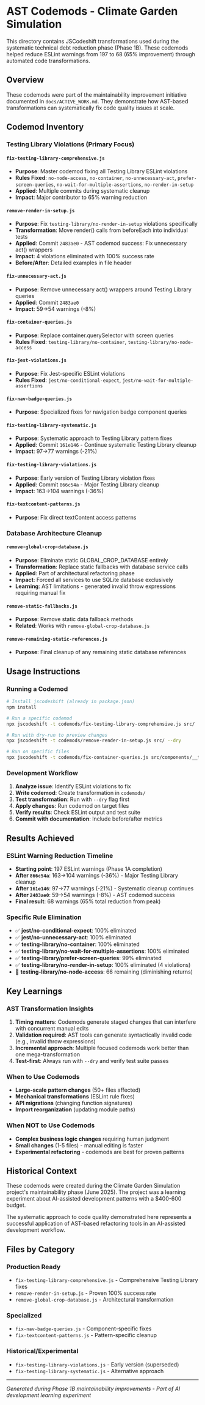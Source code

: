# AST Codemods - Climate Garden Simulation

This directory contains JSCodeshift transformations used during the systematic technical debt reduction phase (Phase 1B). These codemods helped reduce ESLint warnings from 197 to 68 (65% improvement) through automated code transformations.

## Overview

These codemods were part of the maintainability improvement initiative documented in `docs/ACTIVE_WORK.md`. They demonstrate how AST-based transformations can systematically fix code quality issues at scale.

## Codemod Inventory

### Testing Library Violations (Primary Focus)

#### `fix-testing-library-comprehensive.js`
- **Purpose**: Master codemod fixing all Testing Library ESLint violations
- **Rules Fixed**: `no-node-access`, `no-container`, `no-unnecessary-act`, `prefer-screen-queries`, `no-wait-for-multiple-assertions`, `no-render-in-setup`
- **Applied**: Multiple commits during systematic cleanup
- **Impact**: Major contributor to 65% warning reduction

#### `remove-render-in-setup.js`
- **Purpose**: Fix `testing-library/no-render-in-setup` violations specifically
- **Transformation**: Move render() calls from beforeEach into individual tests
- **Applied**: Commit `2483ae0` - AST codemod success: Fix unnecessary act() wrappers
- **Impact**: 4 violations eliminated with 100% success rate
- **Before/After**: Detailed examples in file header

#### `fix-unnecessary-act.js`
- **Purpose**: Remove unnecessary act() wrappers around Testing Library queries
- **Applied**: Commit `2483ae0`
- **Impact**: 59→54 warnings (-8%)

#### `fix-container-queries.js`
- **Purpose**: Replace container.querySelector with screen queries
- **Rules Fixed**: `testing-library/no-container`, `testing-library/no-node-access`

#### `fix-jest-violations.js`
- **Purpose**: Fix Jest-specific ESLint violations
- **Rules Fixed**: `jest/no-conditional-expect`, `jest/no-wait-for-multiple-assertions`

#### `fix-nav-badge-queries.js`
- **Purpose**: Specialized fixes for navigation badge component queries

#### `fix-testing-library-systematic.js`
- **Purpose**: Systematic approach to Testing Library pattern fixes
- **Applied**: Commit `161e146` - Continue systematic Testing Library cleanup
- **Impact**: 97→77 warnings (-21%)

#### `fix-testing-library-violations.js`
- **Purpose**: Early version of Testing Library violation fixes
- **Applied**: Commit `866c54a` - Major Testing Library cleanup  
- **Impact**: 163→104 warnings (-36%)

#### `fix-textcontent-patterns.js`
- **Purpose**: Fix direct textContent access patterns

### Database Architecture Cleanup

#### `remove-global-crop-database.js`
- **Purpose**: Eliminate static GLOBAL_CROP_DATABASE entirely
- **Transformation**: Replace static fallbacks with database service calls
- **Applied**: Part of architectural refactoring phase
- **Impact**: Forced all services to use SQLite database exclusively
- **Learning**: AST limitations - generated invalid throw expressions requiring manual fix

#### `remove-static-fallbacks.js`
- **Purpose**: Remove static data fallback methods
- **Related**: Works with `remove-global-crop-database.js`

#### `remove-remaining-static-references.js`
- **Purpose**: Final cleanup of any remaining static database references

## Usage Instructions

### Running a Codemod
```bash
# Install jscodeshift (already in package.json)
npm install

# Run a specific codemod
npx jscodeshift -t codemods/fix-testing-library-comprehensive.js src/

# Run with dry-run to preview changes
npx jscodeshift -t codemods/remove-render-in-setup.js src/ --dry

# Run on specific files
npx jscodeshift -t codemods/fix-container-queries.js src/components/__tests__/
```

### Development Workflow
1. **Analyze issue**: Identify ESLint violations to fix
2. **Write codemod**: Create transformation in `codemods/`
3. **Test transformation**: Run with `--dry` flag first
4. **Apply changes**: Run codemod on target files
5. **Verify results**: Check ESLint output and test suite
6. **Commit with documentation**: Include before/after metrics

## Results Achieved

### ESLint Warning Reduction Timeline
- **Starting point**: 197 ESLint warnings (Phase 1A completion)
- **After `866c54a`**: 163→104 warnings (-36%) - Major Testing Library cleanup
- **After `161e146`**: 97→77 warnings (-21%) - Systematic cleanup continues  
- **After `2483ae0`**: 59→54 warnings (-8%) - AST codemod success
- **Final result**: 68 warnings (65% total reduction from peak)

### Specific Rule Elimination
- ✅ **jest/no-conditional-expect**: 100% eliminated
- ✅ **jest/no-unnecessary-act**: 100% eliminated  
- ✅ **testing-library/no-container**: 100% eliminated
- ✅ **testing-library/no-wait-for-multiple-assertions**: 100% eliminated
- ✅ **testing-library/prefer-screen-queries**: 99% eliminated
- ✅ **testing-library/no-render-in-setup**: 100% eliminated (4 violations)
- 🔄 **testing-library/no-node-access**: 66 remaining (diminishing returns)

## Key Learnings

### AST Transformation Insights
1. **Timing matters**: Codemods generate staged changes that can interfere with concurrent manual edits
2. **Validation required**: AST tools can generate syntactically invalid code (e.g., invalid throw expressions)
3. **Incremental approach**: Multiple focused codemods work better than one mega-transformation
4. **Test-first**: Always run with `--dry` and verify test suite passes

### When to Use Codemods
- **Large-scale pattern changes** (50+ files affected)
- **Mechanical transformations** (ESLint rule fixes)
- **API migrations** (changing function signatures)
- **Import reorganization** (updating module paths)

### When NOT to Use Codemods
- **Complex business logic changes** requiring human judgment
- **Small changes** (1-5 files) - manual editing is faster
- **Experimental refactoring** - codemods are best for proven patterns

## Historical Context

These codemods were created during the Climate Garden Simulation project's maintainability phase (June 2025). The project was a learning experiment about AI-assisted development patterns with a $400-600 budget.

The systematic approach to code quality demonstrated here represents a successful application of AST-based refactoring tools in an AI-assisted development workflow.

## Files by Category

### Production Ready
- `fix-testing-library-comprehensive.js` - Comprehensive Testing Library fixes
- `remove-render-in-setup.js` - Proven 100% success rate
- `remove-global-crop-database.js` - Architectural transformation

### Specialized
- `fix-nav-badge-queries.js` - Component-specific fixes
- `fix-textcontent-patterns.js` - Pattern-specific cleanup

### Historical/Experimental  
- `fix-testing-library-violations.js` - Early version (superseded)
- `fix-testing-library-systematic.js` - Alternative approach

---

*Generated during Phase 1B maintainability improvements - Part of AI development learning experiment*